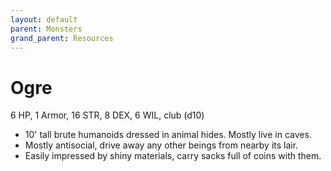 ```yaml
---
layout: default
parent: Monsters
grand_parent: Resources
---
```


# Ogre

6 HP, 1 Armor, 16 STR, 8 DEX, 6 WIL, club (d10)

- 10' tall brute humanoids dressed in animal hides. Mostly live in caves.
- Mostly antisocial, drive away any other beings from nearby its lair.
- Easily impressed by shiny materials, carry sacks full of coins with them.
